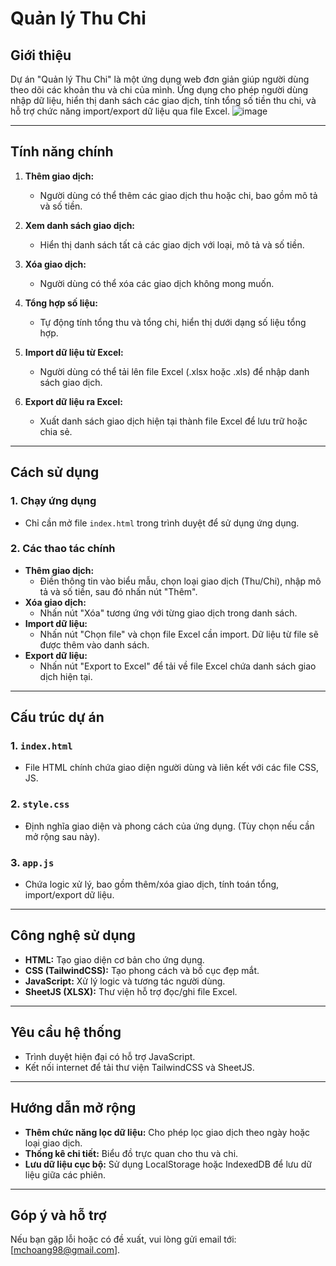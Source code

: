 # Quản lý Thu Chi

## Giới thiệu

Dự án "Quản lý Thu Chi" là một ứng dụng web đơn giản giúp người dùng theo dõi các khoản thu và chi của mình. Ứng dụng cho phép người dùng nhập dữ liệu, hiển thị danh sách các giao dịch, tính tổng số tiền thu chi, và hỗ trợ chức năng import/export dữ liệu qua file Excel.
![image](https://github.com/user-attachments/assets/0e0b269d-7d14-45ad-987d-e009e9728d2d)


---

## Tính năng chính

1. **Thêm giao dịch:**
   - Người dùng có thể thêm các giao dịch thu hoặc chi, bao gồm mô tả và số tiền.

2. **Xem danh sách giao dịch:**
   - Hiển thị danh sách tất cả các giao dịch với loại, mô tả và số tiền.

3. **Xóa giao dịch:**
   - Người dùng có thể xóa các giao dịch không mong muốn.

4. **Tổng hợp số liệu:**
   - Tự động tính tổng thu và tổng chi, hiển thị dưới dạng số liệu tổng hợp.

5. **Import dữ liệu từ Excel:**
   - Người dùng có thể tải lên file Excel (.xlsx hoặc .xls) để nhập danh sách giao dịch.

6. **Export dữ liệu ra Excel:**
   - Xuất danh sách giao dịch hiện tại thành file Excel để lưu trữ hoặc chia sẻ.

---

## Cách sử dụng

### 1. Chạy ứng dụng
- Chỉ cần mở file `index.html` trong trình duyệt để sử dụng ứng dụng.

### 2. Các thao tác chính
- **Thêm giao dịch:**
  - Điền thông tin vào biểu mẫu, chọn loại giao dịch (Thu/Chi), nhập mô tả và số tiền, sau đó nhấn nút "Thêm".
- **Xóa giao dịch:**
  - Nhấn nút "Xóa" tương ứng với từng giao dịch trong danh sách.
- **Import dữ liệu:**
  - Nhấn nút "Chọn file" và chọn file Excel cần import. Dữ liệu từ file sẽ được thêm vào danh sách.
- **Export dữ liệu:**
  - Nhấn nút "Export to Excel" để tải về file Excel chứa danh sách giao dịch hiện tại.

---

## Cấu trúc dự án

### 1. **`index.html`**
- File HTML chính chứa giao diện người dùng và liên kết với các file CSS, JS.

### 2. **`style.css`**
- Định nghĩa giao diện và phong cách của ứng dụng. (Tùy chọn nếu cần mở rộng sau này).

### 3. **`app.js`**
- Chứa logic xử lý, bao gồm thêm/xóa giao dịch, tính toán tổng, import/export dữ liệu.

---

## Công nghệ sử dụng

- **HTML:** Tạo giao diện cơ bản cho ứng dụng.
- **CSS (TailwindCSS):** Tạo phong cách và bố cục đẹp mắt.
- **JavaScript:** Xử lý logic và tương tác người dùng.
- **SheetJS (XLSX):** Thư viện hỗ trợ đọc/ghi file Excel.

---

## Yêu cầu hệ thống

- Trình duyệt hiện đại có hỗ trợ JavaScript.
- Kết nối internet để tải thư viện TailwindCSS và SheetJS.

---

## Hướng dẫn mở rộng

- **Thêm chức năng lọc dữ liệu:** Cho phép lọc giao dịch theo ngày hoặc loại giao dịch.
- **Thống kê chi tiết:** Biểu đồ trực quan cho thu và chi.
- **Lưu dữ liệu cục bộ:** Sử dụng LocalStorage hoặc IndexedDB để lưu dữ liệu giữa các phiên.

---

## Góp ý và hỗ trợ

Nếu bạn gặp lỗi hoặc có đề xuất, vui lòng gửi email tới: [mchoang98@gmail.com].

